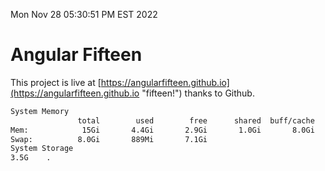 Mon Nov 28 05:30:51 PM EST 2022

# Angular Fifteen


This project is live at [https://angularfifteen.github.io](https://angularfifteen.github.io "fifteen!") thanks to Github.

```bash
System Memory
               total        used        free      shared  buff/cache   available
Mem:            15Gi       4.4Gi       2.9Gi       1.0Gi       8.0Gi       9.6Gi
Swap:          8.0Gi       889Mi       7.1Gi
System Storage
3.5G	.
```
```bash
